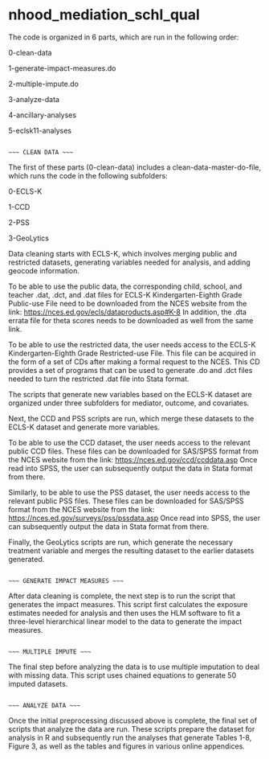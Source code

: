 # nhood_mediation_schl_qual

The code is organized in 6 parts, which are run in the following order:



0-clean-data

1-generate-impact-measures.do

2-multiple-impute.do

3-analyze-data

4-ancillary-analyses

5-eclsk11-analyses



~~~~~~~~~~~~~~~~~~

~~~ CLEAN DATA ~~~

~~~~~~~~~~~~~~~~~~



The first of these parts (0-clean-data) includes a clean-data-master-do-file, which runs the code in the following subfolders:



0-ECLS-K

1-CCD

2-PSS

3-GeoLytics



Data cleaning starts with ECLS-K, which involves merging public and restricted datasets, generating variables needed for analysis, and adding geocode information. 



To be able to use the public data, the corresponding child, school, and teacher .dat, .dct, and .dat files for ECLS-K Kindergarten-Eighth Grade Public-use File need to be downloaded from the NCES website from the link: https://nces.ed.gov/ecls/dataproducts.asp#K-8 In addition, the .dta errata file for theta scores needs to be downloaded as well from the same link.



To be able to use the restricted data, the user needs access to the ECLS-K Kindergarten-Eighth Grade Restricted-use File. This file can be acquired in the form of a set of CDs after making a formal request to the NCES. This CD provides a set of programs that can be used to generate .do and .dct files needed to turn the restricted .dat file into Stata format. 



The scripts that generate new variables based on the ECLS-K dataset are organized under three subfolders for mediator, outcome, and covariates.



Next, the CCD and PSS scripts are run, which merge these datasets to the ECLS-K dataset and generate more variables. 



To be able to use the CCD dataset, the user needs access to the relevant public CCD files. These files can be downloaded for SAS/SPSS format from the NCES website from the link: https://nces.ed.gov/ccd/ccddata.asp Once read into SPSS, the user can subsequently output the data in Stata format from there. 



Similarly, to be able to use the PSS dataset, the user needs access to the relevant public PSS files. These files can be downloaded for SAS/SPSS format from the NCES website from the link: https://nces.ed.gov/surveys/pss/pssdata.asp Once read into SPSS, the user can subsequently output the data in Stata format from there. 



Finally, the GeoLytics scripts are run, which generate the necessary treatment variable and merges the resulting dataset to the earlier datasets generated. 



~~~~~~~~~~~~~~~~~~~~~~~~~~~~~~~~

~~~ GENERATE IMPACT MEASURES ~~~

~~~~~~~~~~~~~~~~~~~~~~~~~~~~~~~~



After data cleaning is complete, the next step is to run the script that generates the impact measures. This script first calculates the exposure estimates needed for analysis and then uses the HLM software to fit a three-level hierarchical linear model to the data to generate the impact measures. 



~~~~~~~~~~~~~~~~~~~~~~~

~~~ MULTIPLE IMPUTE ~~~

~~~~~~~~~~~~~~~~~~~~~~~



The final step before analyzing the data is to use multiple imputation to deal with missing data. This script uses chained equations to generate 50 imputed datasets. 



~~~~~~~~~~~~~~~~~~~~

~~~ ANALYZE DATA ~~~

~~~~~~~~~~~~~~~~~~~~



Once the initial preprocessing discussed above is complete, the final set of scripts that analyze the data are run. These scripts prepare the dataset for analysis in R and subsequently run the analyses that generate Tables 1-8, Figure 3, as well as the tables and figures in various online appendices.
